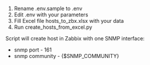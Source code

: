 1. Rename .env.sample to .env
2. Edit .env with your parameters
3. Fill Excel file hosts_to_zbx.xlsx with your data
4. Run create_hosts_from_excel.py

Script will create host in Zabbix with one SNMP interface:
- snmp port - 161
- snmp community - {$SNMP_COMMUNITY}